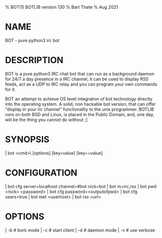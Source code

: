 % BOT(1) BOTLIB version 130
% Bart Thate 
% Aug 2021

# NAME
BOT - pure python3 irc bot

# DESCRIPTION

BOT is a pure python3 IRC chat bot that can run as a background daemon for
24/7 a day presence in a IRC channel, it can be used to display RSS
feeds, act as a UDP to IRC relay and you can program your own commands for it.

BOT an attempt to achieve OS level integration of bot technology directly
into the operating system. A solid, non hackable bot version, that can offer
"display in your irc channel" functionality to the unix programmer. BOTLIB
runs on both BSD and Linux, is placed in the Public Domain, and, one day,
will be the thing you cannot do without ;]

# SYNOPSIS

| bot \<cmd>\ [options] [key=value] [key==value]
 
# CONFIGURATION
| bot cfg server=localhost channel=\#bot nick=bot
| bot m=irc,rss
| bot pwd \<nick\> \<password\>
| bot cfg password=\<outputofpwd\>
| bot cfg users=true 
| bot met \<userhost\>
| bot rss \<url\>

# OPTIONS
| -b	\# bork mode
| -c	\# start client
| -d	\# daemon mode
| -v	\# use verbose
